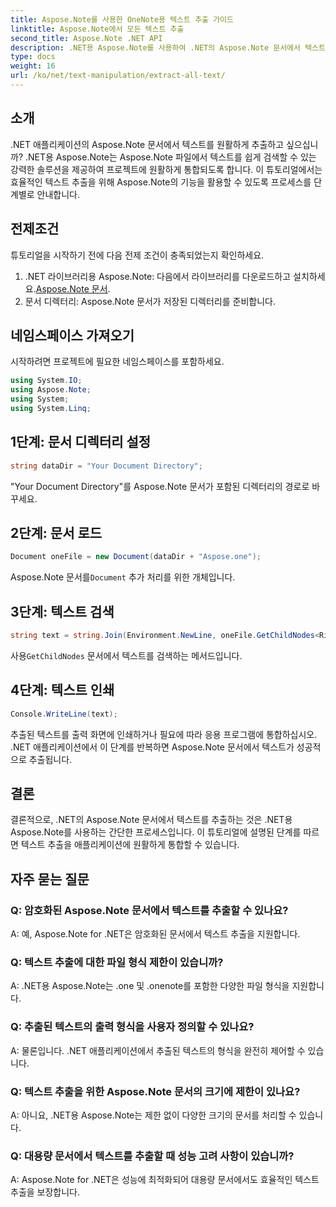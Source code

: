 ```yaml
---
title: Aspose.Note를 사용한 OneNote용 텍스트 추출 가이드
linktitle: Aspose.Note에서 모든 텍스트 추출
second_title: Aspose.Note .NET API
description: .NET용 Aspose.Note를 사용하여 .NET의 Aspose.Note 문서에서 텍스트를 쉽게 추출하세요. 원활한 통합을 위한 단계별 가이드를 따르세요.
type: docs
weight: 16
url: /ko/net/text-manipulation/extract-all-text/
---
```

## 소개
.NET 애플리케이션의 Aspose.Note 문서에서 텍스트를 원활하게 추출하고 싶으십니까? .NET용 Aspose.Note는 Aspose.Note 파일에서 텍스트를 쉽게 검색할 수 있는 강력한 솔루션을 제공하여 프로젝트에 원활하게 통합되도록 합니다. 이 튜토리얼에서는 효율적인 텍스트 추출을 위해 Aspose.Note의 기능을 활용할 수 있도록 프로세스를 단계별로 안내합니다.
## 전제조건
튜토리얼을 시작하기 전에 다음 전제 조건이 충족되었는지 확인하세요.
1.  .NET 라이브러리용 Aspose.Note: 다음에서 라이브러리를 다운로드하고 설치하세요.[Aspose.Note 문서](https://reference.aspose.com/note/net/).
2. 문서 디렉터리: Aspose.Note 문서가 저장된 디렉터리를 준비합니다.
## 네임스페이스 가져오기
시작하려면 프로젝트에 필요한 네임스페이스를 포함하세요.
```csharp
using System.IO;
using Aspose.Note;
using System;
using System.Linq;
```
## 1단계: 문서 디렉터리 설정
```csharp
string dataDir = "Your Document Directory";
```
"Your Document Directory"를 Aspose.Note 문서가 포함된 디렉터리의 경로로 바꾸세요.
## 2단계: 문서 로드
```csharp
Document oneFile = new Document(dataDir + "Aspose.one");
```
Aspose.Note 문서를`Document` 추가 처리를 위한 개체입니다.
## 3단계: 텍스트 검색
```csharp
string text = string.Join(Environment.NewLine, oneFile.GetChildNodes<RichText>().Select(e => e.Text)) + Environment.NewLine;
```
 사용`GetChildNodes` 문서에서 텍스트를 검색하는 메서드입니다.
## 4단계: 텍스트 인쇄
```csharp
Console.WriteLine(text);
```
추출된 텍스트를 출력 화면에 인쇄하거나 필요에 따라 응용 프로그램에 통합하십시오.
.NET 애플리케이션에서 이 단계를 반복하면 Aspose.Note 문서에서 텍스트가 성공적으로 추출됩니다.
## 결론
결론적으로, .NET의 Aspose.Note 문서에서 텍스트를 추출하는 것은 .NET용 Aspose.Note를 사용하는 간단한 프로세스입니다. 이 튜토리얼에 설명된 단계를 따르면 텍스트 추출을 애플리케이션에 원활하게 통합할 수 있습니다.
## 자주 묻는 질문
### Q: 암호화된 Aspose.Note 문서에서 텍스트를 추출할 수 있나요?
A: 예, Aspose.Note for .NET은 암호화된 문서에서 텍스트 추출을 지원합니다.
### Q: 텍스트 추출에 대한 파일 형식 제한이 있습니까?
A: .NET용 Aspose.Note는 .one 및 .onenote를 포함한 다양한 파일 형식을 지원합니다.
### Q: 추출된 텍스트의 출력 형식을 사용자 정의할 수 있나요?
A: 물론입니다. .NET 애플리케이션에서 추출된 텍스트의 형식을 완전히 제어할 수 있습니다.
### Q: 텍스트 추출을 위한 Aspose.Note 문서의 크기에 제한이 있나요?
A: 아니요, .NET용 Aspose.Note는 제한 없이 다양한 크기의 문서를 처리할 수 있습니다.
### Q: 대용량 문서에서 텍스트를 추출할 때 성능 고려 사항이 있습니까?
A: Aspose.Note for .NET은 성능에 최적화되어 대용량 문서에서도 효율적인 텍스트 추출을 보장합니다.